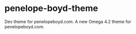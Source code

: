 penelope-boyd-theme
===================

Dev theme for penelopeboyd.com. A new Omega 4.2 theme for penelopeboyd.com.
